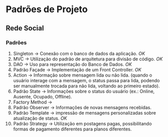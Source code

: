 # Padrões de Projeto

## Rede Social

### Padrões

1. Singleton -> Conexão com o banco de dados da aplicação. *OK*
1. MVC -> Utilização do padrão de arquitetura para divisão de código. *OK*
1. DAO -> Uso para representação do Banco de Dados. *OK*
1. Padrão Façade -> Implementação de um Front Controller. *OK*
1. Action -> Informação sobre mensagem lida ou não lida. (quando o usuário interage com a mensagem, o status passa para lida, podendo ser manualmente trocada para não lida, voltando ao primeiro estado).
1. Padrão State -> Informações sobre o status do usuário (ex.: Online, Ausente, Ocupado, Offline).
1. Factory Method ->
1. Padrão Observer -> Informações de novas mensagens recebidas.
1. Padrão Template -> impressão de mensagens personalizadas sobre atualização de status. *OK*
1. Padrão Strategy -> Utilização em postagens pagas, possibilitando formas de pagamento diferentes para planos diferentes.
